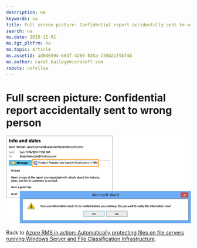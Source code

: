 ```yaml
---
description: na
keywords: na
title: Full screen picture: Confidential report accidentally sent to wrong person
search: na
ms.date: 2015-11-01
ms.tgt_pltfrm: na
ms.topic: article
ms.assetid: ad666594-68df-4289-835a-235b2af9bf4b
ms.author: carol.bailey@microsoft.com
robots: nofollow
---
```

# Full screen picture: Confidential report accidentally sent to wrong person
![](../Image/AzRMS_FCI_Email.png)

Back to [Azure RMS in action: Automatically protecting files on file servers running Windows Server and File Classification Infrastructure](http://technet.microsoft.com/library/jj585026.aspx).

